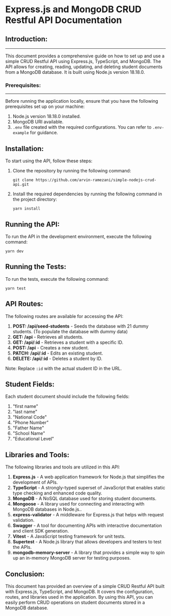 # Express.js and MongoDB CRUD Restful API Documentation

## Introduction:

---

This document provides a comprehensive guide on how to set up and use a simple CRUD Restful API using Express.js, TypeScript, and MongoDB. The API allows for creating, reading, updating, and deleting student documents from a MongoDB database. It is built using Node.js version 18.18.0.

### Prerequisites:

---

Before running the application locally, ensure that you have the following prerequisites set up on your machine:

1. Node.js version 18.18.0 installed.
2. MongoDB URI available.
3. `.env` file created with the required configurations. You can refer to `.env-example` for guidance.

## Installation:

To start using the API, follow these steps:

1. Clone the repository by running the following command:

   ```shell
   git clone https://github.com/arvin-ramezani/simple-nodejs-crud-api.git
   ```

2. Install the required dependencies by running the following command in the project directory:
   ```shell
   yarn install
   ```

## Running the API:

To run the API in the development environment, execute the following command:

```shell
yarn dev
```

## Running the Tests:

To run the tests, execute the following command:

```shell
yarn test
```

## API Routes:

The following routes are available for accessing the API:

1. **POST: /api/seed-students** - Seeds the database with 21 dummy students. (To populate the database with dummy data)
2. **GET: /api** - Retrieves all students.
3. **GET: /api/:id** - Retrieves a student with a specific ID.
4. **POST: /api** - Creates a new student.
5. **PATCH: /api/:id** - Edits an existing student.
6. **DELETE: /api/:id** - Deletes a student by ID.

Note: Replace `:id` with the actual student ID in the URL.

## Student Fields:

Each student document should include the following fields:

1. "first name"
2. "last name"
3. "National Code"
4. "Phone Number"
5. "Father Name"
6. "School Name"
7. "Educational Level"

## Libraries and Tools:

The following libraries and tools are utilized in this API:

1. **Express.js** - A web application framework for Node.js that simplifies the development of APIs.
2. **TypeScript** - A strongly-typed superset of JavaScript that enables static type checking and enhanced code quality.
3. **MongoDB** - A NoSQL database used for storing student documents.
4. **Mongoose** - A library used for connecting and interacting with MongoDB databases in Node.js..
5. **express-validator** - A middleware for Express.js that helps with request validation.
6. **Swagger** - A tool for documenting APIs with interactive documentation and client SDK generation.
7. **Vitest** - A JavaScript testing framework for unit tests.
8. **Supertest** - A Node.js library that allows developers and testers to test the APIs.
9. **mongodb-memory-server** - A library that provides a simple way to spin up an in-memory MongoDB server for testing purposes.

## Conclusion:

This document has provided an overview of a simple CRUD Restful API built with Express.js, TypeScript, and MongoDB. It covers the configuration, routes, and libraries used in the application. By using this API, you can easily perform CRUD operations on student documents stored in a MongoDB database.

